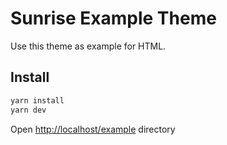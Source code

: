 Sunrise Example Theme
=====================

Use this theme as example for HTML.

## Install

``` bash
yarn install
yarn dev
```

Open [http://localhost/example](http://localhost/example/)  directory
